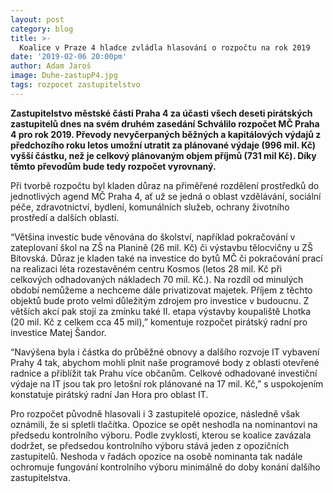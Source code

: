 ```yaml
---
layout: post
category: blog
title: >-  
  Koalice v Praze 4 hladce zvládla hlasování o rozpočtu na rok 2019
date: '2019-02-06 20:00pm'
author: Adam Jaroš
image: Duhe-zastupP4.jpg
tags: rozpocet zastupitelstvo 
---
```


<b>Zastupitelstvo městské části Praha 4 za účasti všech deseti pirátských zastupitelů dnes na svém druhém zasedání Schválilo rozpočet MČ Praha 4 pro rok 2019. Převody nevyčerpaných běžných a kapitálových výdajů z předchozího roku letos umožní utratit za plánované výdaje (996 mil. Kč) vyšší částku, než je celkový plánovaným objem příjmů (731 mil Kč). Díky těmto převodům  bude tedy rozpočet vyrovnaný. </b>


Při tvorbě rozpočtu byl kladen důraz na přiměřené rozdělení prostředků do jednotlivých agend MČ Praha 4, ať už se jedná o oblast vzdělávání, sociální péče, zdravotnictví, bydlení, komunálních služeb, ochrany životního prostředí a dalších oblastí.


“Většina investic bude věnována do školství, například pokračování v zateplovaní škol na ZŠ na Planině (26 mil. Kč) či výstavbu tělocvičny u ZŠ Bítovská. Důraz je kladen také na investice do bytů MČ či pokračování prací na realizaci léta rozestavěném centru Kosmos (letos 28 mil. Kč při celkových odhadovaných nákladech 70 mil. Kč.). Na rozdíl od minulých období nemůžeme a nechceme dále privatizovat majetek. Příjem z těchto objektů bude proto velmi důležitým zdrojem pro investice v budoucnu. Z větších akcí pak stojí za zmínku také II. etapa výstavby koupaliště Lhotka (20 mil. Kč z celkem cca 45 mil),” komentuje rozpočet pirátský radní pro investice Matej Šandor.


“Navýšena byla i částka do průběžné obnovy a dalšího rozvoje IT vybavení Prahy 4 tak, abychom mohli plnit naše programové body z oblasti otevřené radnice a přiblížit tak Prahu více občanům. Celkové odhadované investiční výdaje na IT jsou tak pro letošní rok plánované na 17 mil. Kč,” s uspokojením konstatuje pirátský radní Jan Hora pro oblast IT.


Pro rozpočet původně hlasovali i 3 zastupitelé opozice, následně však oznámili, že si spletli tlačítka. Opozice se opět neshodla na nominantovi na předsedu kontrolního výboru. Podle zvyklosti, kterou se koalice zavázala dodržet, se předsedou kontrolního výboru stává jeden z opozičních zastupitelů. Neshoda v řadách opozice na osobě nominanta tak nadále ochromuje fungování kontrolního výboru minimálně do doby konání dalšího zastupitelstva.
